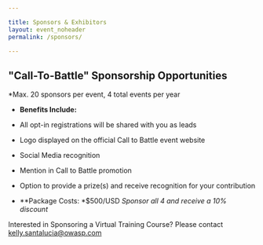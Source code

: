 ```yaml
---

title: Sponsors & Exhibitors
layout: event_noheader
permalink: /sponsors/

---
```


## "Call-To-Battle" Sponsorship Opportunities

*Max. 20 sponsors per event, 4 total events per year

* **Benefits Include:**
 * All opt-in registrations will be shared with you as leads
 * Logo displayed on the official Call to Battle event website
 * Social Media recognition
 * Mention in Call to Battle promotion
 * Option to provide a prize(s) and receive recognition for your contribution
 
* **Package Costs:
 *$500/USD
 *Sponsor all 4 and receive a 10% discount*


Interested in Sponsoring a Virtual Training Course? Please contact <kelly.santalucia@owasp.com> 
